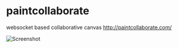 # paintcollaborate
websocket based collaborative canvas http://paintcollaborate.com/

![Screenshot](https://www.evernote.com/l/ANjZAa5qRo9J4Jh3BXmt_off0m5DjakPP-4B/image.png)

